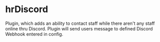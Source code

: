 # hrDiscord
Plugin, which adds an ability to contact staff while there aren't any staff online thru Discord. Plugin will send users message to defined Discord Webhook entered in config.
